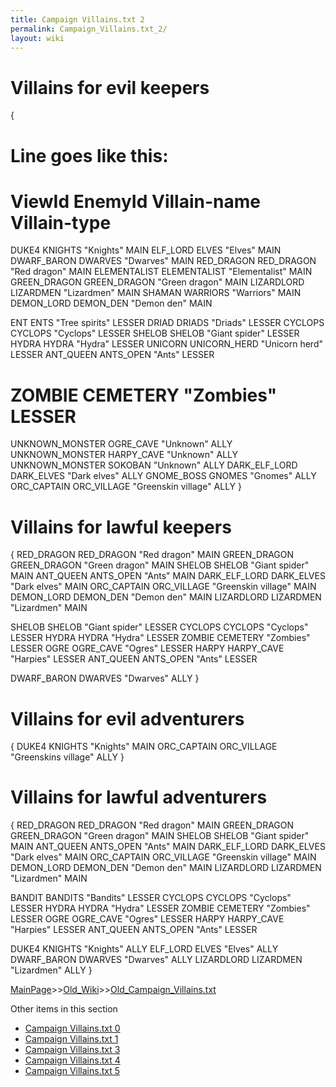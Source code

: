 ```yaml
---
title: Campaign Villains.txt 2
permalink: Campaign_Villains.txt_2/
layout: wiki
---
```

 # Villains for evil keepers
 {
  # Line goes like this:
  # ViewId EnemyId Villain-name Villain-type
  DUKE4 KNIGHTS &quot;Knights&quot; MAIN
  ELF_LORD ELVES &quot;Elves&quot; MAIN
  DWARF_BARON DWARVES &quot;Dwarves&quot; MAIN
  RED_DRAGON RED_DRAGON &quot;Red dragon&quot; MAIN
  ELEMENTALIST ELEMENTALIST &quot;Elementalist&quot; MAIN
  GREEN_DRAGON GREEN_DRAGON &quot;Green dragon&quot; MAIN
  LIZARDLORD LIZARDMEN &quot;Lizardmen&quot; MAIN
  SHAMAN WARRIORS &quot;Warriors&quot; MAIN
  DEMON_LORD DEMON_DEN &quot;Demon den&quot; MAIN

  ENT ENTS &quot;Tree spirits&quot; LESSER
  DRIAD DRIADS &quot;Driads&quot; LESSER
  CYCLOPS CYCLOPS &quot;Cyclops&quot; LESSER
  SHELOB SHELOB &quot;Giant spider&quot; LESSER
  HYDRA HYDRA &quot;Hydra&quot; LESSER
  UNICORN UNICORN_HERD &quot;Unicorn herd&quot; LESSER
  ANT_QUEEN ANTS_OPEN &quot;Ants&quot; LESSER
 #    ZOMBIE CEMETERY &quot;Zombies&quot; LESSER

  UNKNOWN_MONSTER OGRE_CAVE &quot;Unknown&quot; ALLY
  UNKNOWN_MONSTER HARPY_CAVE &quot;Unknown&quot; ALLY
  UNKNOWN_MONSTER SOKOBAN &quot;Unknown&quot; ALLY
  DARK_ELF_LORD DARK_ELVES &quot;Dark elves&quot; ALLY
  GNOME_BOSS GNOMES &quot;Gnomes&quot; ALLY
  ORC_CAPTAIN ORC_VILLAGE &quot;Greenskin village&quot; ALLY
 }

 # Villains for lawful keepers
 {
  RED_DRAGON RED_DRAGON &quot;Red dragon&quot; MAIN
  GREEN_DRAGON GREEN_DRAGON &quot;Green dragon&quot; MAIN
  SHELOB SHELOB &quot;Giant spider&quot; MAIN
  ANT_QUEEN ANTS_OPEN &quot;Ants&quot; MAIN
  DARK_ELF_LORD DARK_ELVES &quot;Dark elves&quot; MAIN
  ORC_CAPTAIN ORC_VILLAGE &quot;Greenskin village&quot; MAIN
  DEMON_LORD DEMON_DEN &quot;Demon den&quot; MAIN
  LIZARDLORD LIZARDMEN &quot;Lizardmen&quot; MAIN

  SHELOB SHELOB &quot;Giant spider&quot; LESSER
  CYCLOPS CYCLOPS &quot;Cyclops&quot; LESSER
  HYDRA HYDRA &quot;Hydra&quot; LESSER
  ZOMBIE CEMETERY &quot;Zombies&quot; LESSER
  OGRE OGRE_CAVE &quot;Ogres&quot; LESSER
  HARPY HARPY_CAVE &quot;Harpies&quot; LESSER
  ANT_QUEEN ANTS_OPEN &quot;Ants&quot; LESSER

  DWARF_BARON DWARVES &quot;Dwarves&quot; ALLY
 }

 # Villains for evil adventurers
 {
  DUKE4 KNIGHTS &quot;Knights&quot; MAIN
  ORC_CAPTAIN ORC_VILLAGE &quot;Greenskins village&quot; ALLY
 }

 # Villains for lawful adventurers
 {
  RED_DRAGON RED_DRAGON &quot;Red dragon&quot; MAIN
  GREEN_DRAGON GREEN_DRAGON &quot;Green dragon&quot; MAIN
  SHELOB SHELOB &quot;Giant spider&quot; MAIN
  ANT_QUEEN ANTS_OPEN &quot;Ants&quot; MAIN
  DARK_ELF_LORD DARK_ELVES &quot;Dark elves&quot; MAIN
  ORC_CAPTAIN ORC_VILLAGE &quot;Greenskin village&quot; MAIN
  DEMON_LORD DEMON_DEN &quot;Demon den&quot; MAIN
  LIZARDLORD LIZARDMEN &quot;Lizardmen&quot; MAIN

  BANDIT BANDITS &quot;Bandits&quot; LESSER
  CYCLOPS CYCLOPS &quot;Cyclops&quot; LESSER
  HYDRA HYDRA &quot;Hydra&quot; LESSER
  ZOMBIE CEMETERY &quot;Zombies&quot; LESSER
  OGRE OGRE_CAVE &quot;Ogres&quot; LESSER
  HARPY HARPY_CAVE &quot;Harpies&quot; LESSER
  ANT_QUEEN ANTS_OPEN &quot;Ants&quot; LESSER

  DUKE4 KNIGHTS &quot;Knights&quot; ALLY
  ELF_LORD ELVES &quot;Elves&quot; ALLY
  DWARF_BARON DWARVES &quot;Dwarves&quot; ALLY
  LIZARDLORD LIZARDMEN &quot;Lizardmen&quot; ALLY
 }

[MainPage](/keeperrl_wiki/ "wikilink")>>[Old_Wiki](/keeperrl_wiki/Old_Wiki "wikilink")>>[Old_Campaign_Villains.txt](/keeperrl_wiki/Old_Campaign_Villains.txt "wikilink")

Other items in this section
-    [Campaign Villains.txt 0](/keeperrl_wiki/Campaign_Villains.txt_0 "wikilink")
-    [Campaign Villains.txt 1](/keeperrl_wiki/Campaign_Villains.txt_1 "wikilink")
-    [Campaign Villains.txt 3](/keeperrl_wiki/Campaign_Villains.txt_3 "wikilink")
-    [Campaign Villains.txt 4](/keeperrl_wiki/Campaign_Villains.txt_4 "wikilink")
-    [Campaign Villains.txt 5](/keeperrl_wiki/Campaign_Villains.txt_5 "wikilink")
